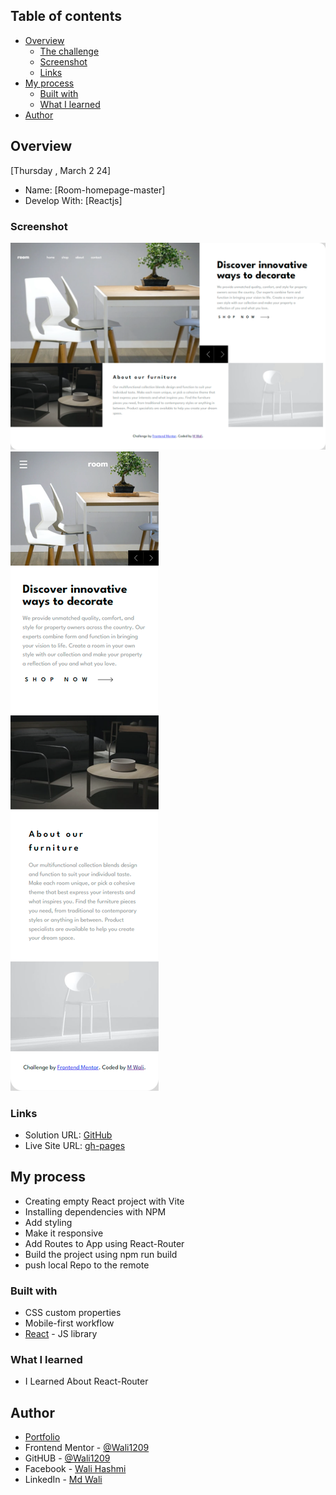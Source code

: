 ## Table of contents

- [Overview](#overview)
  - [The challenge](#the-challenge)
  - [Screenshot](#screenshot)
  - [Links](#links)
- [My process](#my-process)
  - [Built with](#built-with)
  - [What I learned](#what-i-learned)
- [Author](#author)

## Overview

[Thursday , March 2 24]

- Name: [Room-homepage-master]
- Develop With: [Reactjs]

### Screenshot

![Desktop](./src//assets//design/output/desktop.png)
![Mobile](./src/assets//design//output/mobile.png)

### Links

- Solution URL: [GitHub](https://github.com/Wali1209/room-homepage-master/)
- Live Site URL: [gh-pages](https://wali1209.github.io/room-homepage-master/)

## My process

- Creating empty React project with Vite
- Installing dependencies with NPM
- Add styling
- Make it responsive
- Add Routes to App using React-Router
- Build the project using npm run build
- push local Repo to the remote

### Built with

- CSS custom properties
- Mobile-first workflow
- [React](https://reactjs.org/) - JS library

### What I learned

- I Learned About React-Router

## Author

- [Portfolio](https://wali1209.github.io/personal-portfolio/)
- Frontend Mentor - [@Wali1209](https://www.frontendmentor.io/profile/Wali1209)
- GitHUB - [@Wali1209](https://github.com/Wali1209)
- Facebook - [Wali Hashmi](https://www.facebook.com/mdwali.hashmi.1/)
- LinkedIn - [Md Wali](https://www.linkedin.com/in/md-wali-154461189/)
